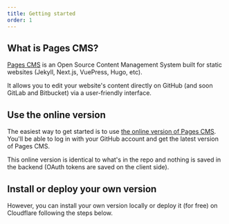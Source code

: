 ```yaml
---
title: Getting started
order: 1
---
```


## What is Pages CMS?

[Pages CMS](https://pagescms.org) is an Open Source Content Management System built for static websites (Jekyll, Next.js, VuePress, Hugo, etc).

It allows you to edit your website's content directly on GitHub (and soon GitLab and Bitbucket) via a user-friendly interface.

## Use the online version

The easiest way to get started is to use [the online version of Pages CMS](https://app.pagescms.org). You'll be able to log in with your GitHub account and get the latest version of Pages CMS.

This online version is identical to what's in the repo and nothing is saved in the backend (OAuth tokens are saved on the client side).

## Install or deploy your own version

However, you can install your own version locally or deploy it (for free) on Cloudflare following the steps below.